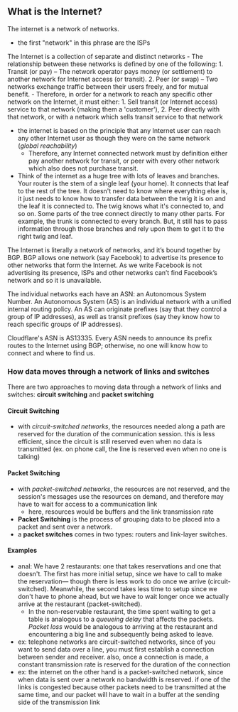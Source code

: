 
## What is the Internet?
The internet is a network of networks. 
- the first "network" in this phrase are the ISPs

The Internet is a collection of separate and distinct networks
	- The relationship between these networks is defined by one of the following:
		1. Transit (or pay) – The network operator pays money (or settlement) to another network for Internet access (or transit).
		2. Peer (or swap) – Two networks exchange traffic between their users freely, and for mutual benefit.
	- Therefore, in order for a network to reach any specific other network on the Internet, it must either:
		1. Sell transit (or Internet access) service to that network (making them a 'customer'),
		2. Peer directly with that network, or with a network which sells transit service to that network
- the internet is based on the principle that any Internet user can reach any other Internet user as though they were on the same network (*global reachability*)
	- Therefore, any Internet connected network must by definition either pay another network for transit, or peer with every other network which also does not purchase transit.
- Think of the internet as a huge tree with lots of leaves and branches. Your router is the stem of a single leaf (your home). It connects that leaf to the rest of the tree. It doesn't need to know where everything else is, it just needs to know how to transfer data between the twig it is on and the leaf it is connected to. The twig knows what it's connected to, and so on. Some parts of the tree connect directly to many other parts. For example, the trunk is connected to every branch. But, it still has to pass information through those branches and rely upon them to get it to the right twig and leaf.

The Internet is literally a network of networks, and it’s bound together by BGP. BGP allows one network (say Facebook) to advertise its presence to other networks that form the Internet. As we write Facebook is not advertising its presence, ISPs and other networks can’t find Facebook’s network and so it is unavailable.

The individual networks each have an ASN: an Autonomous System Number. An Autonomous System (AS) is an individual network with a unified internal routing policy. An AS can originate prefixes (say that they control a group of IP addresses), as well as transit prefixes (say they know how to reach specific groups of IP addresses).

Cloudflare's ASN is AS13335. Every ASN needs to announce its prefix routes to the Internet using BGP; otherwise, no one will know how to connect and where to find us.



### How data moves through a network of links and switches
There are two approaches to moving data through a network of links and switches: **circuit switching** and **packet switching**

#### Circuit Switching
- with *circuit-switched networks*, the resources needed along a path are reserved for the duration of the communication session. this is less efficient, since the circuit is still reserved even when no data is transmitted (ex. on phone call, the line is reserved even when no one is talking)

#### Packet Switching
- with *packet-switched networks*, the resources are not reserved, and the session's messages use the resources on demand, and therefore may have to wait for access to a communication link
	- here, resources would be buffers and the link transmission rate
- **Packet Switching** is the process of grouping data to be placed into a packet and sent over a network. 
- a **packet switches** comes in two types: routers and link-layer switches.
	
#### Examples
- anal: We have 2 restaurants: one that takes reservations and one that doesn't. The first has more initial setup, since we have to call to make the reservation— though there is less work to do once we arrive (circuit-switched). Meanwhile, the second takes less time to setup since we don't have to phone ahead, but we have to wait longer once we actually arrive at the restaurant (packet-switched).
	- In the non-reservable restaurant, the time spent waiting to get a table is analogous to a *queueing delay* that affects the packets. *Packet loss* would be analogous to arriving at the restaurant and encountering a big line and subsequently being asked to leave.
- ex: telephone networks are circuit-switched networks, since of you want to send data over a line, you must first establish a connection between sender and receiver. also, once a connection is made, a constant transmission rate is reserved for the duration of the connection
- ex: the internet on the other hand is a packet-switched network, since when data is sent over a network no bandwidth is reserved. if one of the links is congested because other packets need to be transmitted at the same time, and our packet will have to wait in a buffer at the sending side of the transmission link
